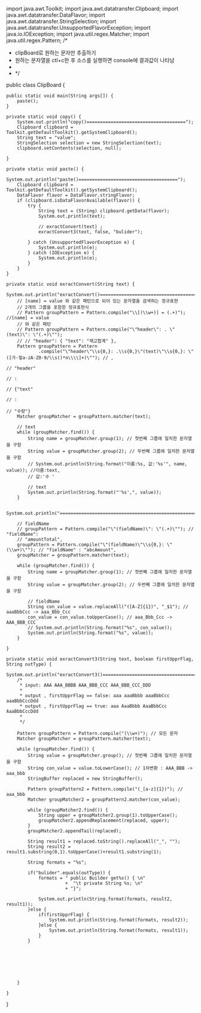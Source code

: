 import java.awt.Toolkit;
import java.awt.datatransfer.Clipboard;
import java.awt.datatransfer.DataFlavor;
import java.awt.datatransfer.StringSelection;
import java.awt.datatransfer.UnsupportedFlavorException;
import java.io.IOException;
import java.util.regex.Matcher;
import java.util.regex.Pattern;
/*
 * clipBoard로 원하는 문자만 추출하기
 * 원하는 문자열을 ctl+c한 후 소스를 실행하면 console에 결과값이 나타남
 * 
 * */

public class ClipBoard {

	public static void main(String args[]) {
		paste();
	}

	private static void copy() {
		System.out.println("copy()=====================================");
		Clipboard clipboard = Toolkit.getDefaultToolkit().getSystemClipboard();
		String text = "value";
		StringSelection selection = new StringSelection(text);
		clipboard.setContents(selection, null);

	}

	private static void paste() {
		System.out.println("paste()=====================================");
		Clipboard clipboard = Toolkit.getDefaultToolkit().getSystemClipboard();
		DataFlavor flavor = DataFlavor.stringFlavor;
		if (clipboard.isDataFlavorAvailable(flavor)) {
			try {
				String text = (String) clipboard.getData(flavor);
				System.out.println(text);

				// exractConvert(text) ;
				exractConvert3(text, false, "bulider");

			} catch (UnsupportedFlavorException e) {
				System.out.println(e);
			} catch (IOException e) {
				System.out.println(e);
			}
		}
	}

	private static void exractConvert(String text) {
		System.out.println("exractConvert()=====================================");
		// [name] = value 와 같은 패턴으로 되어 있는 문자열을 검색하는 정규표현
		// 2개의 그룹을 포함한 정규표현식
		// Pattern groupPattern = Pattern.compile("\\[(\\w+)] = (.+)"); //[name] = value
		// 와 같은 패턴
		// Pattern groupPattern = Pattern.compile("\"header\": . \"(text)\": \"(.+)\"");
		// // "header": { "text": "재고합계" },
		Pattern groupPattern = Pattern
				.compile("\"header\"\\s{0,}: .\\s{0,}\"(text)\"\\s{0,}: \"([가-힣a-zA-Z0-9/\\s()*n\\\\]+)\""); // ,
																												// "header"
																												// :
																												// {"text"
																												// :
																												// "수량"}
		Matcher groupMatcher = groupPattern.matcher(text);

		// text
		while (groupMatcher.find()) {
			String name = groupMatcher.group(1); // 첫번째 그룹에 일치한 문자열을 구함
			String value = groupMatcher.group(2); // 두번째 그룹에 일치한 문자열을 구함
			// System.out.println(String.format("이름:%s, 값:'%s'", name, value)); //이름:text,
			// 값:'수 '

			// text
			System.out.println(String.format("'%s',", value));
		}

		System.out.println("==============================================================");

		// fieldName
		// groupPattern = Pattern.compile("\"(fieldName)\": \"(.+)\""); // "fieldName":
		// "amountTotal",
		groupPattern = Pattern.compile("\"(fieldName)\"\\s{0,}: \"(\\w+)\""); // "fieldName" : "abcAmount",
		groupMatcher = groupPattern.matcher(text);

		while (groupMatcher.find()) {
			String name = groupMatcher.group(1); // 첫번째 그룹에 일치한 문자열을 구함
			String value = groupMatcher.group(2); // 두번째 그룹에 일치한 문자열을 구함

			// fieldName
			String con_value = value.replaceAll("([A-Z]{1})", "_$1"); // aaaBbbCcc -> aaa_Bbb_Ccc
			con_value = con_value.toUpperCase(); // aaa_Bbb_Ccc -> AAA_BBB_CCC
			// System.out.println(String.format("%s", con_value));
			System.out.println(String.format("%s", value));
		}

	}

	private static void exractConvert3(String text, boolean firstUpprFlag, String outType) {
		System.out.println("exractConvert3()=====================================");
		/*
		 * input: AAA AAA_BBBB AAA_BBB_CCC AAA_BBB_CCC_DDD
		 * 
		 * output , firstUpprFlag == false: aaa aaaBbbb aaaBbbCcc aaaBbbCccDdd 
		 * output , firstUpprFlag == true: aaa AaaBbbb AaaBbbCcc AaaBbbCccDdd
		 * 
		 */
	
		Pattern groupPattern = Pattern.compile("(\\w+)"); // 모든 문자
		Matcher groupMatcher = groupPattern.matcher(text);

		while (groupMatcher.find()) {
			String value = groupMatcher.group(); // 첫번째 그룹에 일치한 문자열을 구함
			String con_value = value.toLowerCase(); // 1차변환 : AAA_BBB -> aaa_bbb
			StringBuffer replaced = new StringBuffer();

			Pattern groupPattern2 = Pattern.compile("(_[a-z]{1})"); // aaa_bbb
			Matcher groupMatcher2 = groupPattern2.matcher(con_value);

			while (groupMatcher2.find()) {
				String upper = groupMatcher2.group(1).toUpperCase();
				groupMatcher2.appendReplacement(replaced, upper);
			}
			groupMatcher2.appendTail(replaced);
			
			String result1 = replaced.toString().replaceAll("_", "");
			String result2 =  result1.substring(0,1).toUpperCase()+result1.substring(1);
			
			String formats = "%s";
			
			if("bulider".equals(outType)) {
				formats = " public Builder get%s() { \n"
						  +  "\t private String %s; \n"
					 	  + "}";
				
				System.out.println(String.format(formats, result2, result1));
			}else {
				if(firstUpprFlag) {
					System.out.println(String.format(formats, result2));
				}else {
					System.out.println(String.format(formats, result1));
				}
			}
			
			
		
			
			
			
			
		}

	}
	
	
	

}
